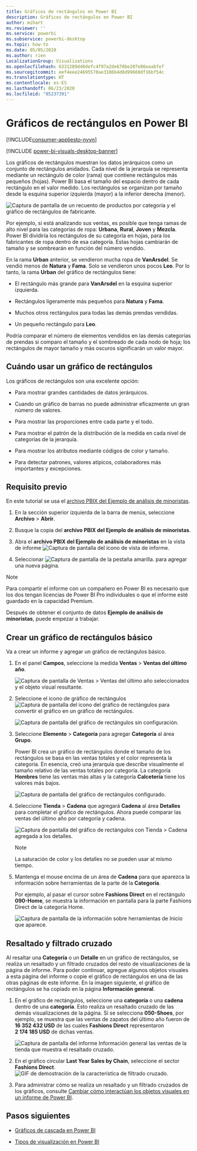 ```yaml
---
title: Gráficos de rectángulos en Power BI
description: Gráficos de rectángulos en Power BI
author: mihart
ms.reviewer: ''
ms.service: powerbi
ms.subservice: powerbi-desktop
ms.topic: how-to
ms.date: 05/05/2020
ms.author: rien
LocalizationGroup: Visualizations
ms.openlocfilehash: 6331209d40defc4f97a2de670be207e86eaabfef
ms.sourcegitcommit: eef4eee24695570ae3186b4d8d99660df16bf54c
ms.translationtype: HT
ms.contentlocale: es-ES
ms.lasthandoff: 06/23/2020
ms.locfileid: "85237391"
---
```

# <a name="treemaps-in-power-bi"></a>Gráficos de rectángulos en Power BI

[!INCLUDE[consumer-appliesto-nyyn](../includes/consumer-appliesto-nyyn.md)]

[!INCLUDE [power-bi-visuals-desktop-banner](../includes/power-bi-visuals-desktop-banner.md)]

Los gráficos de rectángulos muestran los datos jerárquicos como un conjunto de rectángulos anidados. Cada nivel de la jerarquía se representa mediante un rectángulo de color (rama) que contiene rectángulos más pequeños (hojas). Power BI basa el tamaño del espacio dentro de cada rectángulo en el valor medido. Los rectángulos se organizan por tamaño desde la esquina superior izquierda (mayor) a la inferior derecha (menor).

![Captura de pantalla de un recuento de productos por categoría y el gráfico de rectángulos de fabricante.](media/power-bi-visualization-treemaps/pbi-nancy-viz-treemap.png)

Por ejemplo, si está analizando sus ventas, es posible que tenga ramas de alto nivel para las categorías de ropa: **Urbana**, **Rural**, **Joven** y **Mezcla**. Power BI dividiría los rectángulos de su categoría en hojas, para los fabricantes de ropa dentro de esa categoría. Estas hojas cambiarán de tamaño y se sombrearán en función del número vendido.

En la rama **Urban** anterior, se vendieron mucha ropa de **VanArsdel**. Se vendió menos de **Natura** y **Fama**. Solo se vendieron unos pocos **Leo**. Por lo tanto, la rama **Urban** del gráfico de rectángulos tiene:

* El rectángulo más grande para **VanArsdel** en la esquina superior izquierda.

* Rectángulos ligeramente más pequeños para **Natura** y **Fama**.

* Muchos otros rectángulos para todas las demás prendas vendidas.

* Un pequeño rectángulo para **Leo**.

Podría comparar el número de elementos vendidos en las demás categorías de prendas si comparo el tamaño y el sombreado de cada nodo de hoja; los rectángulos de mayor tamaño y más oscuros significarán un valor mayor.


## <a name="when-to-use-a-treemap"></a>Cuándo usar un gráfico de rectángulos

Los gráficos de rectángulos son una excelente opción:

* Para mostrar grandes cantidades de datos jerárquicos.

* Cuando un gráfico de barras no puede administrar eficazmente un gran número de valores.

* Para mostrar las proporciones entre cada parte y el todo.

* Para mostrar el patrón de la distribución de la medida en cada nivel de categorías de la jerarquía.

* Para mostrar los atributos mediante códigos de color y tamaño.

* Para detectar patrones, valores atípicos, colaboradores más importantes y excepciones.

## <a name="prerequisite"></a>Requisito previo

En este tutorial se usa el [archivo PBIX del Ejemplo de análisis de minoristas](https://download.microsoft.com/download/9/6/D/96DDC2FF-2568-491D-AAFA-AFDD6F763AE3/Retail%20Analysis%20Sample%20PBIX.pbix).

1. En la sección superior izquierda de la barra de menús, seleccione **Archivo** > **Abrir**.
   
2. Busque la copia del **archivo PBIX del Ejemplo de análisis de minoristas**.

1. Abra el **archivo PBIX del Ejemplo de análisis de minoristas** en la vista de informe ![Captura de pantalla del icono de vista de informe](media/power-bi-visualization-kpi/power-bi-report-view.png).

1. Seleccionar ![Captura de pantalla de la pestaña amarilla.](media/power-bi-visualization-kpi/power-bi-yellow-tab.png) para agregar una nueva página.

> [!NOTE]
> Para compartir el informe con un compañero en Power BI es necesario que los dos tengan licencias de Power BI Pro individuales o que el informe esté guardado en la capacidad Premium.    



Después de obtener el conjunto de datos **Ejemplo de análisis de minoristas**, puede empezar a trabajar.

## <a name="create-a-basic-treemap"></a>Crear un gráfico de rectángulos básico

Va a crear un informe y agregar un gráfico de rectángulos básico.


1. En el panel **Campos**, seleccione la medida **Ventas** > **Ventas del último año**.

   ![Captura de pantalla de Ventas > Ventas del último año seleccionados y el objeto visual resultante.](media/power-bi-visualization-treemaps/treemapfirstvalue-new.png)

1. Seleccione el icono de gráfico de rectángulos ![Captura de pantalla del icono del gráfico de rectángulos](media/power-bi-visualization-treemaps/power-bi-treemap-icon.png) para convertir el gráfico en un gráfico de rectángulos.

   ![Captura de pantalla del gráfico de rectángulos sin configuración.](media/power-bi-visualization-treemaps/treemapconvertto-new.png)

1. Seleccione **Elemento** > **Categoría** para agregar **Categoría** al área **Grupo**.

    Power BI crea un gráfico de rectángulos donde el tamaño de los rectángulos se basa en las ventas totales y el color representa la categoría. En esencia, creó una jerarquía que describe visualmente el tamaño relativo de las ventas totales por categoría. La categoría **Hombres** tiene las ventas más altas y la categoría **Calcetería** tiene los valores más bajos.

    ![Captura de pantalla del gráfico de rectángulos configurado.](media/power-bi-visualization-treemaps/power-bi-complete.png)

1. Seleccione **Tienda** > **Cadena** que agregará **Cadena** al área **Detalles** para completar el gráfico de rectángulos. Ahora puede comparar las ventas del último año por categoría y cadena.

   ![Captura de pantalla del gráfico de rectángulos con Tienda > Cadena agregada a los detalles.](media/power-bi-visualization-treemaps/power-bi-details.png)

   > [!NOTE]
   > La saturación de color y los detalles no se pueden usar al mismo tiempo.

1. Mantenga el mouse encima de un área de **Cadena** para que aparezca la información sobre herramientas de la parte de la **Categoría**.

    Por ejemplo, al pasar el cursor sobre **Fashions Direct** en el rectángulo **090-Home**, se muestra la información en pantalla para la parte Fashions Direct de la categoría Home.

   ![Captura de pantalla de la información sobre herramientas de Inicio que aparece.](media/power-bi-visualization-treemaps/treemaphoverdetail-new.png)


## <a name="highlighting-and-cross-filtering"></a>Resaltado y filtrado cruzado

Al resaltar una **Categoría** o un **Detalle** en un gráfico de rectángulos, se realiza un resaltado y un filtrado cruzados del resto de visualizaciones de la página de informe. Para poder continuar, agregue algunos objetos visuales a esta página del informe o copie el gráfico de rectángulos en una de las otras páginas de este informe. En la imagen siguiente, el gráfico de rectángulos se ha copiado en la página **Información general**. 

1. En el gráfico de rectángulos, seleccione una **categoría** o una **cadena** dentro de una **categoría**. Esto realiza un resaltado cruzado de las demás visualizaciones de la página. Si se selecciona **050-Shoes**, por ejemplo, se muestra que las ventas de zapatos del último año fueron de **16 352 432 USD** de las cuales **Fashions Direct** representaron **2 174 185 USD** de dichas ventas.

   ![Captura de pantalla del informe Información general las ventas de la tienda que muestra el resaltado cruzado.](media/power-bi-visualization-treemaps/treemaphiliting.png)

1. En el gráfico circular **Last Year Sales by Chain**, seleccione el sector **Fashions Direct**.
   ![GIF de demostración de la característica de filtrado cruzado.](media/power-bi-visualization-treemaps/treemapnoowl.gif)

1. Para administrar cómo se realiza un resaltado y un filtrado cruzados de los gráficos, consulte [Cambiar cómo interactúan los objetos visuales en un informe de Power BI](../create-reports/service-reports-visual-interactions.md).

## <a name="next-steps"></a>Pasos siguientes

* [Gráficos de cascada en Power BI](power-bi-visualization-waterfall-charts.md)

* [Tipos de visualización en Power BI](power-bi-visualization-types-for-reports-and-q-and-a.md)

